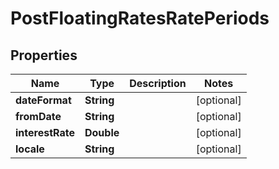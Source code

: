 

# PostFloatingRatesRatePeriods


## Properties

| Name | Type | Description | Notes |
|------------ | ------------- | ------------- | -------------|
|**dateFormat** | **String** |  |  [optional] |
|**fromDate** | **String** |  |  [optional] |
|**interestRate** | **Double** |  |  [optional] |
|**locale** | **String** |  |  [optional] |




